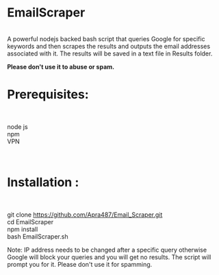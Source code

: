 <h1>EmailScraper</h1>
<br>
A powerful nodejs backed bash script that queries Google for specific keywords and then scrapes the results and outputs the email addresses associated with it. The results will be saved in a text file in Results folder.


<b>Please don't use it to abuse or spam.</b>

<h1>Prerequisites:</h1><br>


node js\
npm\
VPN

<br>

<h1>Installation : </h1><br>

git clone https://github.com/Apra487/Email_Scraper.git \
cd EmailScraper\
npm install\
bash EmailScraper.sh



Note: IP address needs to be changed after a specific query otherwise Google will block your queries and you will get no results. The script will prompt you for it. Please don't use it for spamming.
